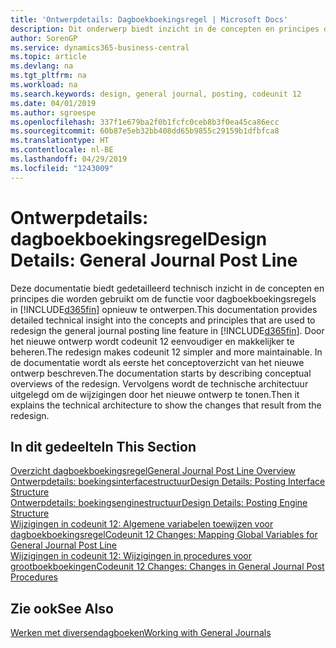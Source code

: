 ```yaml
---
title: 'Ontwerpdetails: Dagboekboekingsregel | Microsoft Docs'
description: Dit onderwerp biedt inzicht in de concepten en principes die worden gebruikt om de functie voor dagboekboekingsregels in Business Central opnieuw te ontwerpen.
author: SorenGP
ms.service: dynamics365-business-central
ms.topic: article
ms.devlang: na
ms.tgt_pltfrm: na
ms.workload: na
ms.search.keywords: design, general journal, posting, codeunit 12
ms.date: 04/01/2019
ms.author: sgroespe
ms.openlocfilehash: 337f1e679ba2f0b1fcfc0ceb8b3f0ea45ca86ecc
ms.sourcegitcommit: 60b87e5eb32bb408dd65b9855c29159b1dfbfca8
ms.translationtype: HT
ms.contentlocale: nl-BE
ms.lasthandoff: 04/29/2019
ms.locfileid: "1243009"
---
```

# <a name="design-details-general-journal-post-line"></a><span data-ttu-id="c12b5-103">Ontwerpdetails: dagboekboekingsregel</span><span class="sxs-lookup"><span data-stu-id="c12b5-103">Design Details: General Journal Post Line</span></span>
<span data-ttu-id="c12b5-104">Deze documentatie biedt gedetailleerd technisch inzicht in de concepten en principes die worden gebruikt om de functie voor dagboekboekingsregels in [!INCLUDE[d365fin](includes/d365fin_md.md)] opnieuw te ontwerpen.</span><span class="sxs-lookup"><span data-stu-id="c12b5-104">This documentation provides detailed technical insight into the concepts and principles that are used to redesign the general journal posting line feature in [!INCLUDE[d365fin](includes/d365fin_md.md)].</span></span> <span data-ttu-id="c12b5-105">Door het nieuwe ontwerp wordt codeunit 12 eenvoudiger en makkelijker te beheren.</span><span class="sxs-lookup"><span data-stu-id="c12b5-105">The redesign makes codeunit 12 simpler and more maintainable.</span></span> <span data-ttu-id="c12b5-106">In de documentatie wordt als eerste het conceptoverzicht van het nieuwe ontwerp beschreven.</span><span class="sxs-lookup"><span data-stu-id="c12b5-106">The documentation starts by describing conceptual overviews of the redesign.</span></span> <span data-ttu-id="c12b5-107">Vervolgens wordt de technische architectuur uitgelegd om de wijzigingen door het nieuwe ontwerp te tonen.</span><span class="sxs-lookup"><span data-stu-id="c12b5-107">Then it explains the technical architecture to show the changes that result from the redesign.</span></span>  

## <a name="in-this-section"></a><span data-ttu-id="c12b5-108">In dit gedeelte</span><span class="sxs-lookup"><span data-stu-id="c12b5-108">In This Section</span></span>  
[<span data-ttu-id="c12b5-109">Overzicht dagboekboekingsregel</span><span class="sxs-lookup"><span data-stu-id="c12b5-109">General Journal Post Line Overview</span></span>](design-details-general-journal-post-line-overview.md)  
[<span data-ttu-id="c12b5-110">Ontwerpdetails: boekingsinterfacestructuur</span><span class="sxs-lookup"><span data-stu-id="c12b5-110">Design Details: Posting Interface Structure</span></span>](design-details-posting-interface-structure.md)  
[<span data-ttu-id="c12b5-111">Ontwerpdetails: boekingsenginestructuur</span><span class="sxs-lookup"><span data-stu-id="c12b5-111">Design Details: Posting Engine Structure</span></span>](design-details-posting-engine-structure.md)  
[<span data-ttu-id="c12b5-112">Wijzigingen in codeunit 12: Algemene variabelen toewijzen voor dagboekboekingsregel</span><span class="sxs-lookup"><span data-stu-id="c12b5-112">Codeunit 12 Changes: Mapping Global Variables for General Journal Post Line</span></span>](design-details-codeunit-12-changes-mapping-global-variables-for-general-journal-post-line.md)  
[<span data-ttu-id="c12b5-113">Wijzigingen in codeunit 12: Wijzigingen in procedures voor grootboekboekingen</span><span class="sxs-lookup"><span data-stu-id="c12b5-113">Codeunit 12 Changes: Changes in General Journal Post Procedures</span></span>](design-details-codeunit-12-changes-changes-in-general-journal-post-procedures.md)  

## <a name="see-also"></a><span data-ttu-id="c12b5-114">Zie ook</span><span class="sxs-lookup"><span data-stu-id="c12b5-114">See Also</span></span>  
[<span data-ttu-id="c12b5-115">Werken met diversendagboeken</span><span class="sxs-lookup"><span data-stu-id="c12b5-115">Working with General Journals</span></span>](ui-work-general-journals.md)
